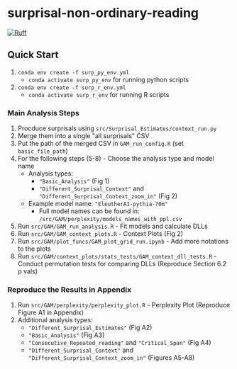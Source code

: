 # surprisal-non-ordinary-reading

[![Ruff](https://github.com/lacclab/surprisal-non-ordinary-reading/actions/workflows/ruff.yml/badge.svg?branch=main)](https://github.com/lacclab/surprisal-non-ordinary-reading/actions/workflows/ruff.yml)

## Quick Start

1. `conda env create -f surp_py_env.yml`
    - `conda activate surp_py_env` for running python scripts 
2. `conda env create -f surp_r_env.yml`
    - `conda activate surp_r_env` for running R scripts 

### Main Analysis Steps

1. Procduce surprisals using `src/Surprisal_Estimates/context_run.py`
2. Merge them into a single "all surprisals" CSV
3. Put the path of the merged CSV in `GAM_run_config.R` (set `basic_file_path`)
4. For the following steps (5-8) - Choose the analysis type and model name
    - Analysis types:
        - `"Basic_Analysis"` (Fig 1)
        - `"Different_Surprisal_Context"` and `"Different_Surprisal_Context_zoom_in"` (Fig 2)
    - Example model name: `"EleutherAI-pythia-70m"`
        - Full model names can be found in: `/src/GAM/perplexity/models_names_with_ppl.csv`
5. Run `src/GAM/GAM_run_analysis.R` - Fit models and calculate DLLs
6. Run `src/GAM/GAM_context_plots.R` - Context Plots (Fig 2)
7. Run `src/GAM/plot_funcs/GAM_plot_grid_run.ipynb` - Add more notations to the plots
8. Run `src/GAM/context_plots/stats_tests/GAM_context_dll_tests.R` - Conduct permutation tests for comparing DLLs (Reproduce Section 6.2 p vals)

### Reproduce the Results in Appendix

1. Run `src/GAM/perplexity/perplexity_plot.R` - Perplexity Plot (Reproduce Figure A1 in Appendix)
2. Additional analysis types:
    - `"Different_Surprisal_Estimates"` (Fig A2)
    - `"Basic_Analysis"` (Fig A3)
    - `"Consecutive_Repeated_reading"` and `"Critical_Span"` (Fig A4)
    - `"Different_Surprisal_Context"` and `"Different_Surprisal_Context_zoom_in"` (Figures A5-A8)
